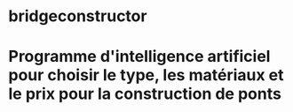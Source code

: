 # bridgeconstructor
<h1>Programme d'intelligence artificiel pour choisir le type, les matériaux et le prix pour la construction de ponts</h1>


